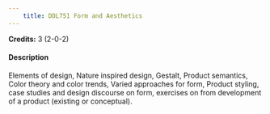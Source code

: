 ```yaml
---
    title: DDL751 Form and Aesthetics
---
```

**Credits:** 3 (2-0-2)



#### Description 
Elements of design, Nature inspired design, Gestalt, Product semantics, Color theory and color trends, Varied approaches for form, Product styling, case studies and design discourse on form, exercises on from development of a product (existing or conceptual).
